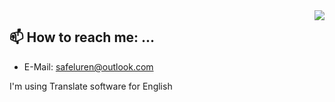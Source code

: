 <img align="right" src="https://github-readme-stats.vercel.app/api?username=safeluren&show_icons=true&hide_border=true&theme=vue-dark&include_all_commits_disable=false&custom_title=🙂&count_private=true">

## 📫 How to reach me: ...
- E-Mail: safeluren@outlook.com

I'm using Translate software for English
